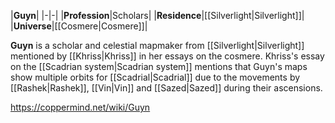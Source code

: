 |**Guyn**|
|-|-|
|**Profession**|Scholars|
|**Residence**|[[Silverlight\|Silverlight]]|
|**Universe**|[[Cosmere\|Cosmere]]|

**Guyn** is a scholar and celestial mapmaker from [[Silverlight\|Silverlight]] mentioned by [[Khriss\|Khriss]] in her essays on the cosmere.
Khriss's essay on the [[Scadrian system\|Scadrian system]] mentions that Guyn's maps show multiple orbits for [[Scadrial\|Scadrial]] due to the movements by [[Rashek\|Rashek]], [[Vin\|Vin]] and [[Sazed\|Sazed]] during their ascensions.



https://coppermind.net/wiki/Guyn